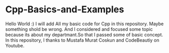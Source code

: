 # Cpp-Basics-and-Examples
Hello World :) I will add All my basic code for Cpp in this repository. Maybe something shold be wrong. And I considered and focused some topic because its about my departmant.So that I passed some of basic concept.
In this repository, I thanks to Mustafa Murat Coskun and CodeBeautiy on Youtube.
